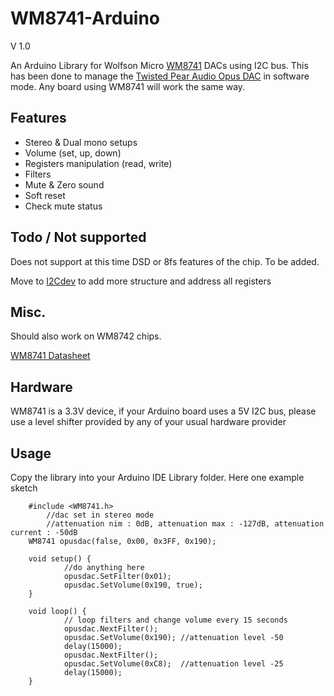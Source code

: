 WM8741-Arduino
==============
V 1.0

An Arduino Library for Wolfson Micro [WM8741](http://www.cirrus.com/en/products/wm8741.html) DACs using I2C bus. This has been done to manage the [Twisted Pear Audio Opus DAC](http://www.twistedpearaudio.com/digital/opus.aspx) in software mode. Any board using WM8741 will work the same way.

## Features ##
- Stereo & Dual mono setups
- Volume (set, up, down)
- Registers manipulation (read, write)
- Filters
- Mute & Zero sound
- Soft reset
- Check mute status

## Todo / Not supported ##

Does not support at this time DSD or 8fs features of the chip. To be added. 

Move to [I2Cdev](https://github.com/jrowberg/i2cdevlib) to add more structure and address all registers


## Misc. ##

Should also work on WM8742 chips.

[WM8741 Datasheet](http://www.wolfsonmicro.com/documents/uploads/data_sheets/en/WM8741.pdf)

## Hardware ##
WM8741 is a 3.3V device, if your Arduino board uses a 5V I2C bus, please use a level shifter provided by any of your usual hardware provider

## Usage ##
Copy the library into your Arduino IDE Library folder. Here one example sketch

		#include <WM8741.h>
			//dac set in stereo mode
			//attenuation nim : 0dB, attenuation max : -127dB, attenuation current : -50dB
		WM8741 opusdac(false, 0x00, 0x3FF, 0x190);

		void setup() {
				//do anything here
				opusdac.SetFilter(0x01);
				opusdac.SetVolume(0x190, true);
		}

		void loop() {
				// loop filters and change volume every 15 seconds
				opusdac.NextFilter();
				opusdac.SetVolume(0x190); //attenuation level -50
				delay(15000);
				opusdac.NextFilter();
				opusdac.SetVolume(0xC8);  //attenuation level -25
				delay(15000);
		}

